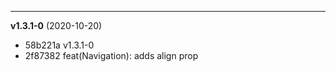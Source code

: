 
-------------------
 **v1.3.1-0**  (2020-10-20) 

* 58b221a v1.3.1-0
* 2f87382 feat(Navigation): adds align prop
